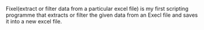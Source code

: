 Fixel(extract or filter data from a particular excel file) is my first scripting programme that extracts or filter the given data from an Execl file and saves it into a new excel file.

